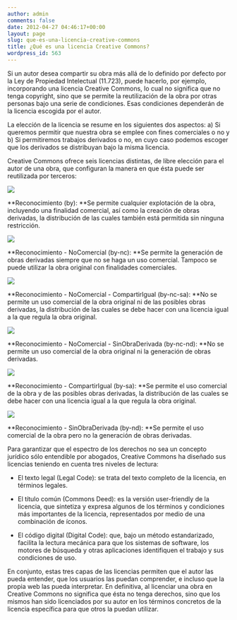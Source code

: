```yaml
---
author: admin
comments: false
date: 2012-04-27 04:46:17+00:00
layout: page
slug: que-es-una-licencia-creative-commons
title: ¿Qué es una licencia Creative Commons?
wordpress_id: 563
---
```


Si un autor desea compartir su obra más allá de lo definido por defecto por la Ley de Propiedad Intelectual (11.723), puede hacerlo, por ejemplo, incorporando una licencia Creative Commons, lo cual no significa que no tenga copyright, sino que se permite la reutilización de la obra por otras personas bajo una serie de condiciones. Esas condiciones dependerán de la licencia escogida por el autor.




La elección de la licencia se resume en los siguientes dos aspectos: a) Si queremos permitir que nuestra obra se emplee con fines comerciales o no y b) Si permitiremos trabajos derivados o no, en cuyo caso podemos escoger que los derivados se distribuyan bajo la misma licencia.




Creative Commons ofrece seis licencias distintas, de libre elección para el autor de una obra, que configuran la manera en que ésta puede ser reutilizada por terceros:










![](http://i.creativecommons.org/l/by/3.0/88x31.png)


**Reconocimiento (by): **Se permite cualquier explotación de la obra, incluyendo una finalidad comercial, así como la creación de obras derivadas, la distribución de las cuales también está permitida sin ninguna restricción.






![](http://i.creativecommons.org/l/by-nc/3.0/88x31.png)


**Reconocimiento - NoComercial (by-nc): **Se permite la generación de obras derivadas siempre que no se haga un uso comercial. Tampoco se puede utilizar la obra original con finalidades comerciales.






![](http://i.creativecommons.org/l/by-nc-sa/3.0/88x31.png)


**Reconocimiento - NoComercial - CompartirIgual (by-nc-sa): **No se permite un uso comercial de la obra original ni de las posibles obras derivadas, la distribución de las cuales se debe hacer con una licencia igual a la que regula la obra original.






![](http://i.creativecommons.org/l/by-nc-nd/3.0/88x31.png)


**Reconocimiento - NoComercial - SinObraDerivada (by-nc-nd): **No se permite un uso comercial de la obra original ni la generación de obras derivadas.






![](http://i.creativecommons.org/l/by-sa/3.0/88x31.png)


**Reconocimiento - CompartirIgual (by-sa): **Se permite el uso comercial de la obra y de las posibles obras derivadas, la distribución de las cuales se debe hacer con una licencia igual a la que regula la obra original.






![](http://i.creativecommons.org/l/by-nd/3.0/88x31.png)


**Reconocimiento - SinObraDerivada (by-nd): **Se permite el uso comercial de la obra pero no la generación de obras derivadas.






Para garantizar que el espectro de los derechos no sea un concepto jurídico sólo entendible por abogados, Creative Commons ha diseñado sus licencias teniendo en cuenta tres niveles de lectura:






  * El texto legal (Legal Code): se trata del texto completo de la licencia, en términos legales.


  * El título común (Commons Deed): es la versión user-friendly de la licencia, que sintetiza y expresa algunos de los términos y condiciones más importantes de la licencia, representados por medio de una combinación de íconos.


  * El código digital (Digital Code): que, bajo un método estandarizado, facilita la lectura mecánica para que los sistemas de software, los motores de búsqueda y otras aplicaciones identifiquen el trabajo y sus condiciones de uso.




En conjunto, estas tres capas de las licencias permiten que el autor las pueda entender, que los usuarios las puedan comprender, e incluso que la propia web las pueda interpretar. En definitiva, al licenciar una obra en Creative Commons no significa que ésta no tenga derechos, sino que los mismos han sido licenciados por su autor en los términos concretos de la licencia específica para que otros la puedan utilizar.



